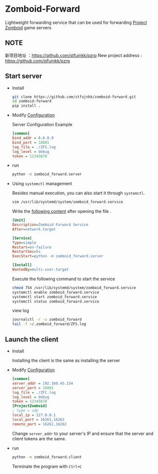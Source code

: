 # Zomboid-Forward
Lightweight forwarding service that can be used for forwarding [Project Zomboid](https://pzwiki.net/wiki/Main_Page) game servers

## NOTE

新项目地址 ：https://github.com/stfujnkk/pzrp
New project address : https://github.com/stfujnkk/pzrp

## Start server

- Install

  ```bash
  git clone https://github.com/stfujnkk/zomboid-forward.git
  cd zomboid-forward
  pip install .
  ```

  

- Modify [Configuration](./server.ini)

  Server Configuration Example

  ```ini
  [common]
  bind_addr = 0.0.0.0
  bind_port = 18001
  log_file = ./ZFS.log
  log_level = debug
  token = 12345678
  ```

- run

  ```bash
  python -m zomboid_forward.server
  ```

- Using `systemctl` management

  Besides manual execution, you can also start it through `systemctl`.

  ```bash
  vim /usr/lib/systemd/system/zomboid_forward.service
  ```

  Write the [following content](./systemd/zomboid_forward.service) after opening the file .
  
  ```ini
  [Unit]
  Description=Zomboid Forward Service
  After=network.target
  
  [Service]
  Type=simple
  Restart=on-failure
  RestartSec=5s
  ExecStart=python -m zomboid_forward.server
  
  [Install]
  WantedBy=multi-user.target
  ```
  
  Execute the following command to start the service
  
  ```bash
  chmod 754 /usr/lib/systemd/system/zomboid_forward.service
  systemctl enable zomboid_forward.service
  systemctl start zomboid_forward.service
  systemctl status zomboid_forward.service
  ```
  
  view log
  
  ```bash
  journalctl -r -u zomboid_forward
  tail -f ~/.zomboid_forward/ZFS.log
  ```

## Launch the client

- Install

  Installing the client is the same as installing the server

- Modify [Configuration](./client.ini)

  ```ini
  [common]
  server_addr = 192.168.45.154
  server_port = 18001
  log_file = ./ZFC.log
  log_level = debug
  token = 12345678
  [ProjectZomboid]
  ; type = udp
  local_ip = 127.0.0.1
  local_port = 16261,16262
  remote_port = 16261,16262
  ```

  Change `server_addr` to your server's IP and ensure that the server and client tokens are the same.

- run

  ```bash
  python -m zomboid_forward.client
  ```
  
  Terminate the program with `Ctrl+C`




